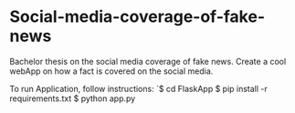 # Social-media-coverage-of-fake-news
Bachelor thesis on the social media coverage of fake news. 
Create a cool webApp on how a fact is covered on the social media. 

To run Application, follow instructions: 
´$ cd FlaskApp
$ pip install -r requirements.txt
$ python app.py
